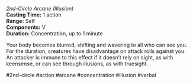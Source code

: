 *2nd-Circle Arcane (Illusion)*  
**Casting Time:** 1 action  
**Range:** Self  
**Components:** V  
**Duration:** Concentration, up to 1 minute

Your body becomes blurred, shifting and wavering to all who can see you. For the duration, creatures have disadvantage on attack rolls against you. An attacker is immune to this effect if it doesn’t rely on sight, as with keensense, or can see through illusions, as with truesight.

#2nd-circle #action #arcane #concentration #illusion #verbal
